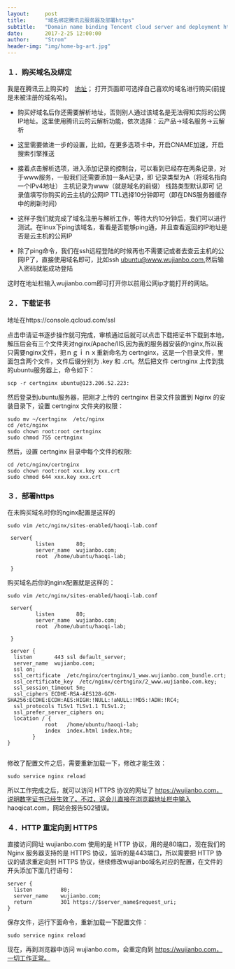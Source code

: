 ```yaml
---
layout:     post
title:      "域名绑定腾讯云服务器及部署https"
subtitle:   "Domain name binding Tencent cloud server and deployment https"
date:       2017-2-25 12:00:00
author:     "Strom"
header-img: "img/home-bg-art.jpg"
---
```


### １．购买域名及绑定

我是在腾讯云上购买的　[地址](https://dnspod.qcloud.com/?from=console)；
打开页面即可选择自己喜欢的域名进行购买(前提是未被注册的域名哈)。

- 购买好域名后你还需要解析地址，否则别人通过该域名是无法得知实际的公网IP地址。这里使用腾讯云的云解析功能，依次选择：云产品->域名服务->云解析

- 这里需要做进一步的设置，比如，在更多选项卡中，开启CNAME加速，开启搜索引擎推送

- 接着点击解析选项，进入添加记录的控制台，可以看到已经存在两条记录，对于www服务，一般我们还需要添加一条A记录，即
记录类型为A（将域名指向一个IPv4地址）
主机记录为www（就是域名的前缀）
线路类型默认即可
记录值填写你购买的云主机的公网IP
TTL选择10分钟即可（即在DNS服务器缓存中的刷新时间）

- 这样子我们就完成了域名注册与解析工作，等待大约10分钟后，我们可以进行测试。在linux下ping该域名，看看是否能够ping通，并且查看返回的IP地址是否是云主机的公网IP

- 除了ping命令，我们在ssh远程登陆的时候再也不需要记或者去查云主机的公网IP了，直接使用域名即可，比如ssh ubuntu@www.wujianbo.com,然后输入密码就能成功登陆

这时在地址栏输入wujianbo.com即可打开你以前用公网ip才能打开的网站。

### ２．下载证书
地址在https://console.qcloud.com/ssl

点击申请证书逐步操作就可完成，审核通过后就可以点击下载把证书下载到本地，解压后会有三个文件夹对nginx/Apache/IIS,因为我的服务器安装的nginx,所以我只需要nginx文件，把ｎｇｉｎｘ重新命名为 certnginx，这是一个目录文件，里面包含两个文件，文件后缀分别为 .key 和 .crt。然后把文件 certnginx 上传到我的ubuntu服务器上，命令如下：
```
scp -r certnginx ubuntu@123.206.52.223:

```
然后登录到ubuntu服务器，把刚才上传的 certnginx 目录文件放置到 Nginx 的安装目录下，设置 certnginx 文件夹的权限：

```
sudo mv ~/certnginx  /etc/nginx
cd /etc/nginx
sudo chown root:root certnginx
sudo chmod 755 certnginx

```
然后，设置 certnginx 目录中每个文件的权限:

```
cd /etc/nginx/certnginx
sudo chown root:root xxx.key xxx.crt
sudo chmod 644 xxx.key xxx.crt

```

### ３．部署https

在未购买域名时你的nginx配置是这样的

```
sudo vim /etc/nginx/sites-enabled/haoqi-lab.conf

 server{
         listen       80;
         server_name  wujianbo.com;
         root  /home/ubuntu/haoqi-lab;

 }

```
购买域名后你的nginx配置就是这样的：

```
sudo vim /etc/nginx/sites-enabled/haoqi-lab.conf

 server{
         listen       80;
         server_name  wujianbo.com;
         root  /home/ubuntu/haoqi-lab;

 }

 server {
  listen       443 ssl default_server;
  server_name  wujianbo.com;
  ssl on;
  ssl_certificate  /etc/nginx/certnginx/1_www.wujianbo.com_bundle.crt;
  ssl_certificate_key  /etc/nginx/certnginx/2_www.wujianbo.com.key;
  ssl_session_timeout 5m;
  ssl_ciphers ECDHE-RSA-AES128-GCM-SHA256:ECDHE:ECDH:AES:HIGH:!NULL:!aNULL:!MD5:!ADH:!RC4;
  ssl_protocols TLSv1 TLSv1.1 TLSv1.2;
  ssl_prefer_server_ciphers on;
  location / {
            root   /home/ubuntu/haoqi-lab;
            index  index.html index.htm;
        }
}


```
修改了配置文件之后，需要重新加载一下，修改才能生效：

```
sudo service nginx reload

```
所以工作完成之后，就可以访问 HTTPS 协议的网址了 https://wujianbo.com，说明数字证书已经生效了。不过，这会儿直接在浏览器地址栏中输入 haoqicat.com，网站会报告502错误。

### ４．HTTP 重定向到 HTTPS

直接访问网址 wujianbo.com 使用的是 HTTP 协议，用的是80端口，现在我们的 Nginx 服务器支持的是 HTTPS 协议，监听的是443端口，所以需要把 HTTP 协议的请求重定向到 HTTPS 协议，继续修改wujianbo域名对应的配置，在文件的开头添加下面几行语句：

```
server {
  listen         80;
  server_name    wujianbo.com;
  return         301 https://$server_name$request_uri;
}

```
保存文件，运行下面命令，重新加载一下配置文件：

```
sudo service nginx reload

```
现在，再到浏览器中访问 wujianbo.com，会重定向到 https://wujianbo.com，一切工作正常。
